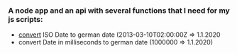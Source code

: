 ### A node app and an api with several functions that I need for my js scripts:

- [convert](convert.html) ISO Date to german date (2013-03-10T02:00:00Z => 1.1.2020
- convert Date in milliseconds to german date (1000000 => 1.1.2020)
